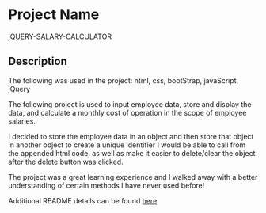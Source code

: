 # Project Name

jQUERY-SALARY-CALCULATOR

## Description
The following was used in the project: html, css, bootStrap, javaScript, jQuery

The following project is used to input employee data, store and display the data, and calculate a monthly cost of operation in the scope of employee salaries.

I decided to store the employee data in an object and then store that object in another object to create a unique identifier I would be able to call from the appended html code, as well as make it easier to delete/clear the object after the delete button was clicked.

The project was a great learning experience and I walked away with a better understanding of certain methods I have never used before!

Additional README details can be found [here](https://github.com/PrimeAcademy/readme-template/blob/master/README.md).
